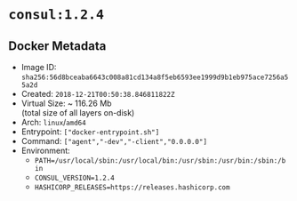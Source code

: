 # `consul:1.2.4`

## Docker Metadata

- Image ID: `sha256:56d8bceaba6643c008a81cd134a8f5eb6593ee1999d9b1eb975ace7256a55a2d`
- Created: `2018-12-21T00:50:38.846811822Z`
- Virtual Size: ~ 116.26 Mb  
  (total size of all layers on-disk)
- Arch: `linux`/`amd64`
- Entrypoint: `["docker-entrypoint.sh"]`
- Command: `["agent","-dev","-client","0.0.0.0"]`
- Environment:
  - `PATH=/usr/local/sbin:/usr/local/bin:/usr/sbin:/usr/bin:/sbin:/bin`
  - `CONSUL_VERSION=1.2.4`
  - `HASHICORP_RELEASES=https://releases.hashicorp.com`

